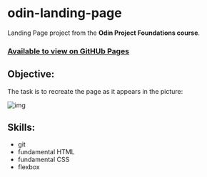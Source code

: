 # odin-landing-page
Landing Page project from the **Odin Project Foundations course**.

### [Available to view on GitHUb Pages](http://gracefry.github.io/odin-landing-page/)

## Objective:

The task is to recreate the page as it appears in the picture:

![img](https://cdn.statically.io/gh/TheOdinProject/curriculum/81a5d553f4073e593d23a6ab00d50eef8620796d/foundations/html_css/project/imgs/01.png)

## Skills:
* git
* fundamental HTML
* fundamental CSS
* flexbox
